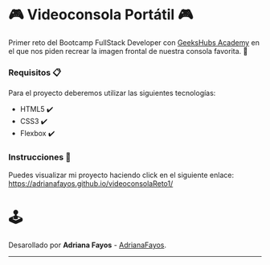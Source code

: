 # 🎮 Videoconsola Portátil 🎮

Primer reto del Bootcamp FullStack Developer con <a href="https://geekshubsacademy.com/">GeeksHubs Academy</a> en el que nos piden recrear la imagen frontal de nuestra consola favorita. 🚀 


### Requisitos 📋

Para el proyecto deberemos utilizar las siguientes tecnologías: 

- HTML5 ✔️
- CSS3 ✔️
- Flexbox ✔️


### Instrucciones 🔧

Puedes visualizar mi proyecto haciendo click en el siguiente enlace: https://adrianafayos.github.io/videoconsolaReto1/

# 🕹️

Desarollado por **Adriana Fayos** - [AdrianaFayos](https://github.com/AdrianaFayos).


---
